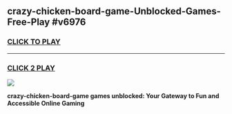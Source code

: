 
## crazy-chicken-board-game-Unblocked-Games-Free-Play #v6976
<h3>
<a href="https://us.freeplayer.one?title=crazy-chicken-board-game&ref=9M">CLICK TO PLAY</a></h3>
<hr>

<h3>
<a href="https://us.freeplayer.one?title=crazy-chicken-board-game&ref=9M">CLICK 2 PLAY</a>
  
</h3>

<a href="https://us.freeplayer.one?title=crazy-chicken-board-game&ref=9M"><img src="https://clearcache.store/games.png"></a>


**crazy-chicken-board-game games unblocked: Your Gateway to Fun and Accessible Online Gaming**

